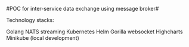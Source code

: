 #POC for inter-service data exchange using message broker#

Technology stacks:

Golang
NATS streaming 
Kubernetes
Helm
Gorilla websocket 
Highcharts 
Minikube (local development)

